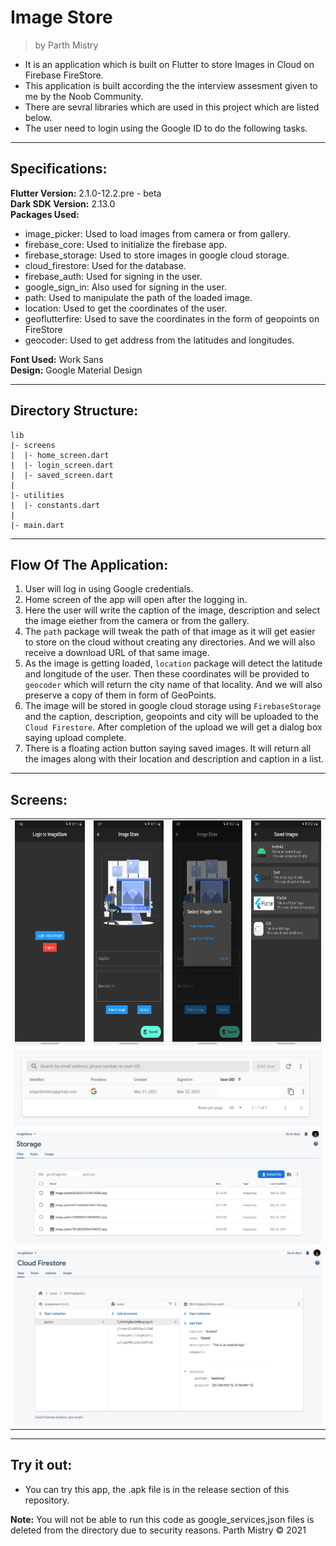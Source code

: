 # Image Store
>by Parth Mistry

* It is an application which is built on Flutter to store Images in Cloud on Firebase FireStore.
* This application is built according the the interview assesment given to me by the Noob Community.
* There are sevral libraries which are used in this project which are listed below.
* The user need to login using the Google ID to do the following tasks.
---
## Specifications:
**Flutter Version:** 2.1.0-12.2.pre - beta  
**Dark SDK Version:** 2.13.0  
**Packages Used:**
- image_picker: Used to load images from camera or from gallery.
- firebase_core: Used to initialize the firebase app.
- firebase_storage: Used to store images in google cloud storage.
- cloud_firestore: Used for the database.
- firebase_auth: Used for signing in the user.
- google_sign_in: Also used for signing in the user.
- path: Used to manipulate the path of the loaded image.
- location: Used to get the coordinates of the user.
- geoflutterfire: Used to save the coordinates in the form of geopoints on FireStore
- geocoder: Used to get address from the latitudes and longitudes.

**Font Used:** Work Sans  
**Design:** Google Material Design

---
## Directory Structure:
```
lib
|- screens
|  |- home_screen.dart
|  |- login_screen.dart
|  |- saved_screen.dart
|
|- utilities
|  |- constants.dart
|
|- main.dart
```
---
## Flow Of The Application:
1. User will log in using Google credentials.
2. Home screen of the app will open after the logging in.
3. Here the user will write the caption of the image, description and select the image eiether from the camera or from the gallery.
4. The ```path``` package will tweak the path of that image as it will get easier to store on the cloud without creating any directories. And we will also receive a download URL of that same image.
5. As the image is getting loaded, ```location``` package will detect the latitude and longitude of the user. Then these coordinates will be provided to ```geocoder``` which will return the city name of that locality. And we will also preserve a copy of them in form of GeoPoints.
6. The image will be stored in google cloud storage using ```FirebaseStorage``` and the caption, description, geopoints and city will be uploaded to the ```Cloud Firestore```. After completion of the upload we will get a dialog box saying upload complete.
7. There is a floating action button saying saved images. It will return all the images along with their location and description and caption in a list.
---
## Screens:  
<table>
    <tr>
        <td> <img height=360px src="1.jpg" alt="LoginScreen"/></td>
        <td> <img height=360px src="2.jpg" alt="HomeScreen"/></td>
        <td> <img height=360px src="3.jpg" alt="DialogBox"/></td>
        <td> <img height=360px src="4.jpg" alt="SavedScreen"></td>
    </tr>
    <tr>
        <td colspan=4> <img  src="5.jpg" alt="LoginInstance"></td>
    </tr>
    <tr><td colspan=4> <img src="7.jpg" alt="StorageInstance"></td></tr>
    <tr><td colspan=4> <img src="6.jpg" alt="FirestoreInstance"></td></tr>
</table>

---
## Try it out:
* You can try this app, the .apk file is in the release section of this repository.  

**Note:** You will not be able to run this code as google_services,json files is deleted from the directory due to security reasons.
Parth Mistry © 2021
